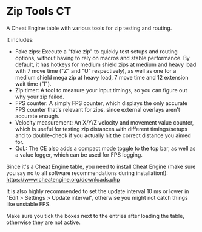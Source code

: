 # Zip Tools CT

A Cheat Engine table with various tools for zip testing and routing.

It includes:
- Fake zips: Execute a "fake zip" to quickly test setups and routing options, without having to rely on macros and stable performance. By default, it has hotkeys for medium shield zips at medium and heavy load with 7 move time ("Z" and "U" respectively), as well as one for a medium shield mega zip at heavy load, 7 move time and 12 extension wait time ("I").
- Zip timer: A tool to measure your input timings, so you can figure out why your zip failed.
- FPS counter: A simply FPS counter, which displays the only accurate FPS counter that's relevant for zips, since external overlays aren't accurate enough.
- Velocity measurement: An X/Y/Z velocity and movement value counter, which is useful for testing zip distances with different timings/setups and to double-check if you actually hit the correct distance you aimed for.
- QoL: The CE also adds a compact mode toggle to the top bar, as well as a value logger, which can be used for FPS logging.

Since it's a Cheat Engine table, you need to install Cheat Engine (make sure you say no to all software recommendations during installation!): https://www.cheatengine.org/downloads.php

It is also highly recommended to set the update interval 10 ms or lower in "Edit > Settings > Update interval", otherwise you might not catch things like unstable FPS.

Make sure you tick the boxes next to the entries after loading the table, otherwise they are not active.